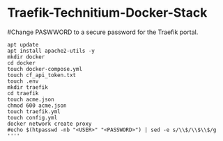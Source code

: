 # Traefik-Technitium-Docker-Stack
#Change PASWWORD to a secure password for the Traefik portal.
```
apt update
apt install apache2-utils -y
mkdir docker
cd docker
touch docker-compose.yml
touch cf_api_token.txt
touch .env
mkdir traefik
cd traefik
touch acme.json
chmod 600 acme.json
touch traefik.yml
touch config.yml
docker network create proxy
#echo $(htpasswd -nb "<USER>" "<PASSWORD>") | sed -e s/\\$/\\$\\$/g
''''

